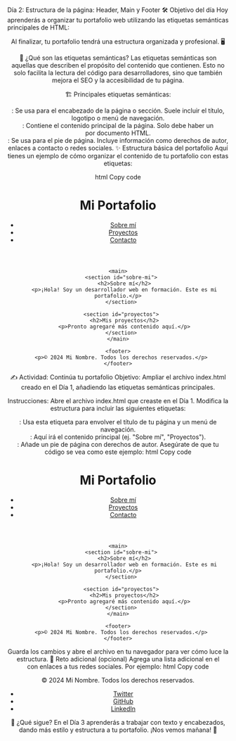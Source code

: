 Día 2: Estructura de la página: Header, Main y Footer
🛠️ Objetivo del día
Hoy aprenderás a organizar tu portafolio web utilizando las etiquetas semánticas principales de HTML:

<header>
<main>
<footer>
Al finalizar, tu portafolio tendrá una estructura organizada y profesional. 🖥️

📜 ¿Qué son las etiquetas semánticas?
Las etiquetas semánticas son aquellas que describen el propósito del contenido que contienen. Esto no solo facilita la lectura del código para desarrolladores, sino que también mejora el SEO y la accesibilidad de tu página.

🏗️ Principales etiquetas semánticas:
<header>: Se usa para el encabezado de la página o sección.
Suele incluir el título, logotipo o menú de navegación.
<main>: Contiene el contenido principal de la página.
Solo debe haber un <main> por documento HTML.
<footer>: Se usa para el pie de página.
Incluye información como derechos de autor, enlaces a contacto o redes sociales.
✨ Estructura básica del portafolio
Aquí tienes un ejemplo de cómo organizar el contenido de tu portafolio con estas etiquetas:

html
Copy code
<!DOCTYPE html>
<html lang="es">
  <head>
    <meta charset="UTF-8">
    <title>Mi Portafolio</title>
  </head>
  <body>
    <header>
      <h1>Mi Portafolio</h1>
      <nav>
        <ul>
          <li><a href="#sobre-mi">Sobre mí</a></li>
          <li><a href="#proyectos">Proyectos</a></li>
          <li><a href="#contacto">Contacto</a></li>
        </ul>
      </nav>
    </header>

    <main>
      <section id="sobre-mi">
        <h2>Sobre mí</h2>
        <p>¡Hola! Soy un desarrollador web en formación. Este es mi portafolio.</p>
      </section>

      <section id="proyectos">
        <h2>Mis proyectos</h2>
        <p>Pronto agregaré más contenido aquí.</p>
      </section>
    </main>

    <footer>
      <p>© 2024 Mi Nombre. Todos los derechos reservados.</p>
    </footer>
  </body>
</html>
✍️ Actividad: Continúa tu portafolio
Objetivo:
Ampliar el archivo index.html creado en el Día 1, añadiendo las etiquetas semánticas principales.

Instrucciones:
Abre el archivo index.html que creaste en el Día 1.
Modifica la estructura para incluir las siguientes etiquetas:
<header>: Usa esta etiqueta para envolver el título de tu página y un menú de navegación.
<main>: Aquí irá el contenido principal (ej. "Sobre mí", "Proyectos").
<footer>: Añade un pie de página con derechos de autor.
Asegúrate de que tu código se vea como este ejemplo:
html
Copy code
<!DOCTYPE html>
<html lang="es">
  <head>
    <meta charset="UTF-8">
    <title>Mi Portafolio</title>
  </head>
  <body>
    <header>
      <h1>Mi Portafolio</h1>
      <nav>
        <ul>
          <li><a href="#sobre-mi">Sobre mí</a></li>
          <li><a href="#proyectos">Proyectos</a></li>
          <li><a href="#contacto">Contacto</a></li>
        </ul>
      </nav>
    </header>

    <main>
      <section id="sobre-mi">
        <h2>Sobre mí</h2>
        <p>¡Hola! Soy un desarrollador web en formación. Este es mi portafolio.</p>
      </section>

      <section id="proyectos">
        <h2>Mis proyectos</h2>
        <p>Pronto agregaré más contenido aquí.</p>
      </section>
    </main>

    <footer>
      <p>© 2024 Mi Nombre. Todos los derechos reservados.</p>
    </footer>
  </body>
</html>
Guarda los cambios y abre el archivo en tu navegador para ver cómo luce la estructura.
🌟 Reto adicional (opcional)
Agrega una lista adicional en el <footer> con enlaces a tus redes sociales. Por ejemplo:
html
Copy code
<footer>
  <p>© 2024 Mi Nombre. Todos los derechos reservados.</p>
  <ul>
    <li><a href="https://twitter.com/tuusuario">Twitter</a></li>
    <li><a href="https://github.com/tuusuario">GitHub</a></li>
    <li><a href="https://linkedin.com/in/tuusuario">LinkedIn</a></li>
  </ul>
</footer>
🌱 ¿Qué sigue?
En el Día 3 aprenderás a trabajar con texto y encabezados, dando más estilo y estructura a tu portafolio. ¡Nos vemos mañana! 🚀
